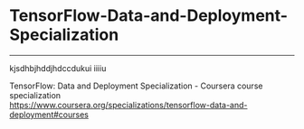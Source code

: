 # TensorFlow-Data-and-Deployment-Specialization
*************************************************************

kjsdhbjhddjhdccdukui
iiiiu




TensorFlow: Data and Deployment Specialization - Coursera course specialization   
https://www.coursera.org/specializations/tensorflow-data-and-deployment#courses


